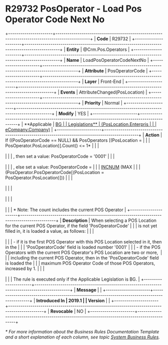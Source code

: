 ﻿---
erp.type: front-end-business-rule
erp.entity: Crm.Pos.Operators
---

# R29732 PosOperator - Load Pos Operator Code Next No
+----------------------+-----------------------------------------------------------------------------------------------+
| **Code**             | R29732                                                                                        |
+----------------------+-----------------------------------------------------------------------------------------------+
| **Entity**           | @Crm.Pos.Operators                                                                            |
+----------------------+-----------------------------------------------------------------------------------------------+
| **Name**             | LoadPosOperatorCodeNextNo                                                                     |
+----------------------+-----------------------------------------------------------------------------------------------+
| **Attribute**        | PosOperatorCode                                                                               |
+----------------------+-----------------------------------------------------------------------------------------------+
| **Layer**            | Front-End                                                                                     |
+----------------------+-----------------------------------------------------------------------------------------------+
| **Events**           | AttributeChanged(PosLocation)                                                                 |
+----------------------+-----------------------------------------------------------------------------------------------+
| **Priority**         | Normal                                                                                        |
+----------------------+-----------------------------------------------------------------------------------------------+
| **Modify**           | YES                                                                                           |
+----------------------+-----------------------------------------------------------------------------------------------+
| **Applicable         | [BG                                                                                           |
| Legislations**       | (PosLocation.Enterpris                                                                        |
|                      | eCompany.Company)](xref:applicable-legislations)                                              |
+----------------------+-----------------------------------------------------------------------------------------------+
| **Action**           | If ((PosOperatorCode == NULL) && PosOperators \[(PosLocation =                                |
|                      | PosOperator.PosLocation)\].Count() \<= 1\*                                                    |
|                      | <br/><br/>                                                                                    |
|                      | , then set a value: PosOperatorCode = \'0001\'                                                |
|                      | <br/><br/>                                                                                    |
|                      | , else set a value: PosOperatorCode =                                                         |
|                      | [INCNUM](https://confluence.erp.net/display/techdoc/INCNUM) (MAX                              |
|                      | (PosOperator.PosOperatorCode\[(PosLocation = PosOperator.PosLocation)\]))                     |
|                      | <br/><br/>                                                                                    |
|                      | <br/><br/>                                                                                    |
|                      | <br/><br/>                                                                                    |
|                      | \* Note: The count includes the current POS Operator                                          |
+----------------------+-----------------------------------------------------------------------------------------------+
| **Description**      | When selecting a POS Location for the current POS Operator, if the field \'PosOperatorCode\'  |
|                      | is not yet filled in, it is loaded a value, as follows:                                       |
|                      | <br/><br/>                                                                                    |
|                      | -   if it is the first POS Operator with this POS Location selected in it, then in the        |
|                      |     \'PosOperatorCode\' field is loaded number \'0001\'                                       |
|                      | -   if the POS Operators with the current POS Operator\'s POS Location are two or more,       |
|                      |     including the current POS Operator, then in the \'PosOperatorCode\' field is loaded the   |
|                      |     maximum POS Operator Code of those POS Operators, increased by 1.                         |
|                      | <br/><br/>                                                                                    |
|                      | The rule is executed only if the Applicable Legislation is BG.                                |
+----------------------+-----------------------------------------------------------------------------------------------+
| **Message**          |                                                                                               |
+----------------------+-----------------------------------------------------------------------------------------------+
| **Introduced In      | 2019.1                                                                                        |
| Version**            |                                                                                               |
+----------------------+-----------------------------------------------------------------------------------------------+
| **Revocable**        | NO                                                                                            |
+----------------------+-----------------------------------------------------------------------------------------------+

*\* For more information about the Business Rules Documentation Template and a short explanation of each column, see
topic [System Business Rules](../templates/template-description-system-business-rules.md).*
